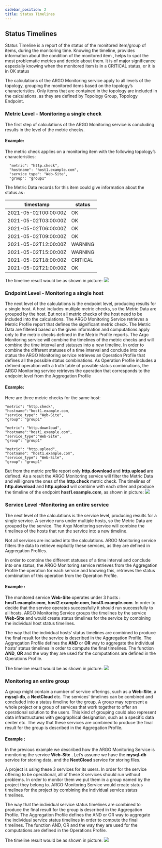 ```yaml
---
sidebar_position: 2
title: Status Timelines 
---
```


## Status Timelines 
Status Timeline is a report of the status of the monitored item/group of items, during the monitoring time. Knowing the timeline, provides information about the condition of the monitored item , helps to spot the most problematic metrics and decide about them. It is of major significance especially knowing when the monitored item is in a CRITICAL status, or it is in OK status 

The calculations of the ARGO Monitoring service apply to all levels of the topology, grouping the monitored items based on the topology’s characteristics. Only items that are contained in the topology are included in the calculations, as they are defined by Topology Group, Topology Endpoint.

### Metric Level  - Monitoring a single check 

The first step of calculations of the ARGO Monitoring service is concluding results in the level of the metric checks. 

#### Example:

The metric check applies on a monitoring item with the following topology’s characteristics:
```
  "metric": "http.check",
  "hostname": "host1.example.com",
  "service_type": "Web-Site",
  "group": "group1"
```

The Metric Data records for this item could give information about the status as : 

timestamp  | status
------------- | -------------
2021-05-02T00:00:00Z  | OK
2021-05-02T03:00:00Z  | OK
2021-05-02T06:00:00Z  | OK
2021-05-02T09:00:00Z  | OK
2021-05-02T12:00:00Z  | WARNING
2021-05-02T15:00:00Z  | WARNING
2021-05-02T18:00:00Z  | CRITICAL
2021-05-02T21:00:00Z  | OK

The timeline result would be as shown in picture: ![](/img/reports/metrictimelines.png) 

### Endpoint Level  - Monitoring a single host  

The next level of the calculations is the endpoint level, producing results for a single host. A host includes multiple metric checks, so the Metric Data are grouped by the host. But not all metric checks of the host need to be included into the calculations. 
The ARGO Monitoring Service retrieves a Metric Profile report that defines the significant metric check. The Metric Data are filtered based on the given information and computations apply only to the metric checks defined in the Metric Profile reports.  The Argo Monitoring service will combine the timelines of the metric checks and will combine the time interval and statuses into a new timeline.  In order to combine the different statuses of a time interval and conclude into one status the ARGO Monitoring service retrieves an Operation Profile that defines all the possible status combinations. As Operation Profile includes a defined operation with a truth table of possible status combinations, the ARGO Monitoring service retrieves the operation that corresponds to the endpoint level from the Aggregation Profile

#### Example:  

Here are three  metric checks for the same host: 

```
"metric": "http.check",         
"hostname":"host1.example.com,
"service_type": "Web-Site",
"group": "group1" `
```

```
"metric": "http.download",
"hostname":"host1.example.com",
"service_type":"Web-Site",
"group": "group1"
```

```
"metric": "http.upload",
"hostname": "host1.example.com",
"service_type": "Web-Site",
"group": "group1"
```

But from the metric profile report only **http.download** and **http.upload** are defined. 
As a result the ARGO Monitoring service will filter the Metric Data and will ignore the ones of the  **http.check** metric check. The timelines of **http.download** and **http.upload** will combine with each other and produce the timeline of the endpoint **host1.example.com**, as shown in picture: ![](/img/reports/endptimelines.png) 

### Service Level  -Monitoring an entire service 

The next level of the calculations is the service level, producing results for a single service. A service runs under multiple hosts, so the Metric Data are grouped by the service.  The Argo Monitoring service will combine the timelines of the hosts that run the service into a new timeline.

Not all services are included into the calculations. ARGO Monitoring service filters the data to retrieve explicitly these services, as they are defined in Aggregation Profiles.

In order to combine the different statuses of a time interval and conclude into one status, the ARGO Monitoring service retrieves from the Aggregation Profile the operation for each service and knowing this, retrieves the status combination of this operation from the Operation Profile.

#### Example : 

The monitored service **Web-Site** operates under 3 hosts :
**host1.example.com**, **host2.example.com**, **host3.example.com**. In order to decide that the service operates successfully it should run successfully to all hosts. ARGO Monitoring Service groups the timelines by the service **Web-Site** and would create status timelines for the service by combining the individual host status timelines.  
 
The way that the individual hosts’ status timelines are combined to produce the final result for the service is described in the Aggregation Profile. The Aggregation Profile defines the **AND** or **OR** way to aggregate the individual hosts’ status timelines  in order to compute the final timelines. The function **AND**, **OR** and the way they are used for the computations are defined in the Operations Profile. 

The timeline result would be as shown in picture: ![](/img/reports/servicetimelines.png) 

### Monitoring an entire group 

A group might contain a number of service offerings, such as a **Web-Site**, a **mysql-db**, a **NextCloud** etc. The services’ timelines can be combined and concluded into a status timeline for the group.  A group may represent a whole project or a group of services that work together to offer an operational solution to the users. This kind of grouping could also represent data infrastructures with geographical designation, such as a specific data center etc.
The way that these services are combined to produce the final result for the group is described in the Aggregation Profile. 

#### Example : 

In the previous example we described how the ARGO Monitoring Service is monitoring the service **Web-Site** . Let’s assume we have the **mysql-db** service for storing data, and the **NextCloud** service for storing files. 

A project is using these 3 services for its users. In order for the service offering to be  operational, all of these 3 services should run without problems. In order to monitor them we put them in a group named by the project they belong to.  ARGO Monitoring Service would create status timelines for the project by combining the individual service status timelines.

The way that the individual service status timelines are combined to produce the final result for the group is described in the Aggregation Profile. The Aggregation Profile defines the AND or OR way to aggregate the individual service status timelines  in order to compute the final timelines. The function AND, OR and the way they are used for the computations are defined in the Operations Profile. 


The timeline result would be as shown in picture: ![](/img/reports/grouptimelines.png) 


